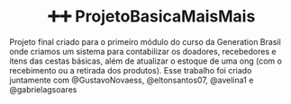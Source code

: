 <h1 align = "center"> ➕➕ ProjetoBasicaMaisMais </h1>

Projeto final criado para o primeiro módulo do curso da Generation Brasil onde criamos um sistema para contabilizar os doadores, recebedores e itens das cestas básicas, além de atualizar o estoque de uma ong (com o recebimento ou a retirada dos produtos).
Esse trabalho foi criado juntamente com @GustavoNovaess, @eltonsantos07, @avelina1 e @gabrielagsoares
